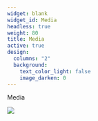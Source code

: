 ```yaml
---
widget: blank
widget_id: Media
headless: true
weight: 80
title: Media
active: true
design:
  columns: "2"
  background:
    text_color_light: false
    image_darken: 0
---
```

Media



![](rtbf.jpg)